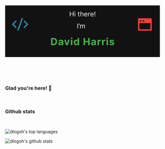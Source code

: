 [![dlogoh github banner](assets/github-banner.png)](https://www.dlhdevelopment.com)

<br>
<br>
<br>

### Glad you're here! 👋



<br>


### Github stats

<br>

![dlogoh's top languages](https://github-readme-stats.vercel.app/api/top-langs/?username=dlogoh&layout=compact&theme=dark&hide=html,css,scss,less,stylus,php,shell)

![dlogoh's github stats](https://github-readme-stats.vercel.app/api?username=dlogoh&show_icons=true&theme=dark)

<!--
**dlogoh/dlogoh** is a ✨ _special_ ✨ repository because its `README.md` (this file) appears on your GitHub profile.

Here are some ideas to get you started:

- 🔭 I’m currently working on ...
- 🌱 I’m currently learning ...
- 👯 I’m looking to collaborate on ...
- 🤔 I’m looking for help with ...
- 💬 Ask me about ...
- 📫 How to reach me: ...
- 😄 Pronouns: ...
- ⚡ Fun fact: ...
-->
